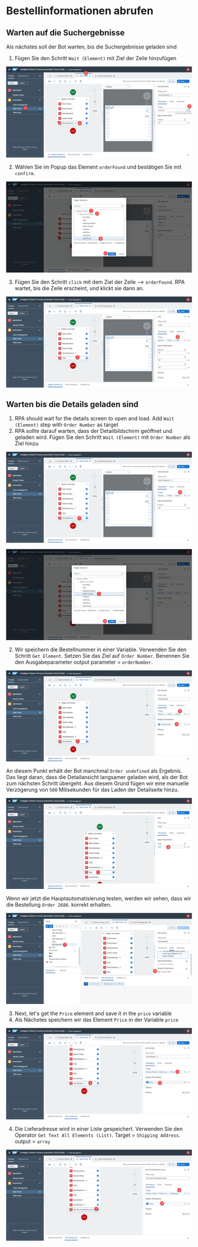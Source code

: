 # Bestellinformationen abrufen

## Warten auf die Suchergebnisse

Als nächstes soll der Bot warten, bis die Suchergebnisse geladen sind

1. Fügen Sie den Schritt `Wait (Element)` mit Ziel der Zeile hinzufügen


![](../images/0817.png)

2. Wählen Sie im Popup das Element  `orderFound` und bestätigen Sie mit `confirm`.

![](../images/0818.png)

3. Fügen Sie den Schritt `click` mit dem Ziel der Zeile  --> `orderFound`. RPA wartet, bis die Zeile erscheint, und klickt sie dann an.


![](../images/0819.png)

## Warten bis die Details geladen sind

1. RPA should wait for the details screen to open and load. Add `Wait (Element)` step with `Order Number` as target
1. RPA sollte darauf warten, dass der Detailbildschirm geöffnet und geladen wird. Fügen Sie den Schritt `Wait (Element)` mit `Order Number` als Ziel hinzu


![](../images/0820.png)

![](../images/0821.png)


2. Wir speichern die Bestellnummer in einer Variable. Verwenden Sie den Schritt `Get Element`. Setzen Sie das Ziel auf `Order Number`. Benennen Sie den Ausgabeparameter output parameter = `orderNumber`. 

![](../images/0822.png)

An diesem Punkt erhält der Bot manchmal `Order undefined` als Ergebnis. Das liegt daran, dass die Detailansicht langsamer geladen wird, als der Bot zum nächsten Schritt übergeht. Aus diesem Grund fügen wir eine manuelle Verzögerung von `500` Milisekunden für das Laden der Detailseite hinzu.

![](../images/0823.png)

Wenn wir jetzt die Hauptautomatisierung testen, werden wir sehen, dass wir die Bestellung `Order 2686`. korrekt erhalten.

![](../images/0824.png)

3. Next, let's get the `Price` element and save it in the `price` variable
3. Als Nächstes speichern wir das Element `Price` in der Variable `price`

![](../images/0825.png)


4. Die Lieferadresse wird in einer Liste gespeichert. Verwenden Sie den Operator `Get Text All Elements (List)`. Target = `Shipping Address`. output = `array`

![](../images/0826.png)
